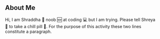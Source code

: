 ## About Me
Hi, I am Shraddha 🐻 noob 🆕 at coding 💻 but I am trying. Please tell Shreya 🐯 to take a chill pill 💊. For the purpose of this activity these two lines constitute a paragraph. 
